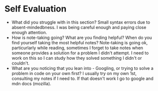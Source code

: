 # Self Evaluation

- What did you struggle with in this section?
Small syntax errors due to absent-mindedbness. I was being careful enough and paying close enough attention.
- How is note-taking going? What are you finding helpful? When do you find yourself taking the most helpful notes?
Note-taking is going ok, particurlarly while reading, sometimes I forget to take notes when someone provides a solution for a 
problem I didn't attempt. I need to work on this so I can study how they solved something I didn't or couldn't.
- What are you noticing that you lean into - Googling, or trying to solve a problem in code on your own first?
I usually try on my own 1st, consulting my notes if I need to. If that doesn't work I go to google and mdn docs (mozilla).